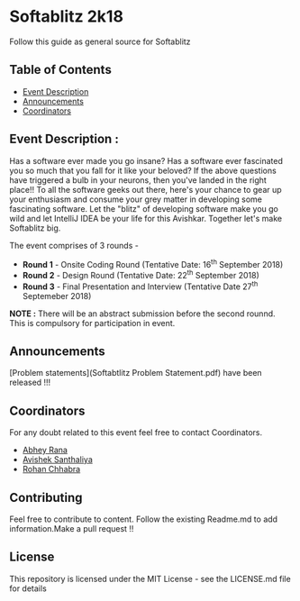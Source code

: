 # Softablitz 2k18

Follow this guide as general source for Softablitz

## Table of Contents

- [Event Description](#EventDescription)
- [Announcements](#Announcements)
- [Coordinators](#Coordinators)

## Event Description :

Has a software ever made you go insane? Has a software ever fascinated you so much that you fall for it like your beloved? If the above questions have triggered a bulb in your neurons, then you've landed in the right place!! To all the software geeks out there, here's your chance to gear up your enthusiasm and consume your grey matter in developing some fascinating software. Let the "blitz" of developing software make you go wild and let IntelliJ IDEA be your life for this Avishkar. Together let's make Softablitz big.

The event comprises of 3 rounds - 

- **Round 1** - Onsite Coding Round (Tentative Date: 16<sup>th</sup> September 2018)
- **Round 2** - Design Round (Tentative Date: 22<sup>th</sup> September 2018)
- **Round 3** - Final Presentation and Interview (Tentative Date 27<sup>th</sup> Septemeber 2018)

**NOTE :** There will be an abstract submission before the second rounnd. This is compulsory for participation in event.

## Announcements

[Problem statements](Softabtlitz Problem Statement.pdf) have been released !!!

## Coordinators

For any doubt related to this event feel free to contact Coordinators.

* [Abhey Rana](https://github.com/Abhey)
* [Avishek Santhaliya](https://github.com/avisheksanvas)
* [Rohan Chhabra](https://github.com/rohan23chhabra)

## Contributing

Feel free to contribute to content. Follow the existing Readme.md to add information.Make a pull request !!

## License

This repository is licensed under the MIT License - see the LICENSE.md file for details
